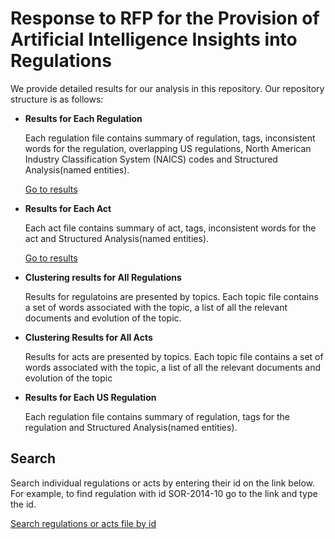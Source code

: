 # Response to RFP for the Provision of Artificial Intelligence Insights into Regulations




We provide detailed results for our analysis in this repository. Our repository structure is as follows:

* **Results for Each Regulation**
    
    Each regulation file contains summary of regulation, tags, inconsistent words for the regulation, overlapping US regulations, North American Industry Classification System (NAICS) codes and Structured Analysis(named entities). 
    
    [Go to results](regulations)
    
* **Results for Each Act**

    Each act file contains summary of act, tags, inconsistent words for the act and Structured Analysis(named entities). 
    
    [Go to results](acts)

* **Clustering results for All Regulations**

    Results for regulatoins are presented by topics. Each topic file contains a set of words associated with the topic, a list of all the relevant documents and evolution of the topic.

* **Clustering Results for All Acts**

    Results for acts are presented by topics. Each topic file contains a set of words associated with the topic, a list of all the relevant documents and evolution of the topic

* **Results for Each US Regulation**

    Each regulation file contains summary of regulation, tags for the regulation and Structured Analysis(named entities).

## Search
Search individual regulations or acts by entering their id on the link below. For example, to find regulation with id SOR-2014-10 go to the link and type the id.

[Search regulations or acts file by id](https://github.com/D3Labs-Inc/rfp-ai-reg/find/master)

